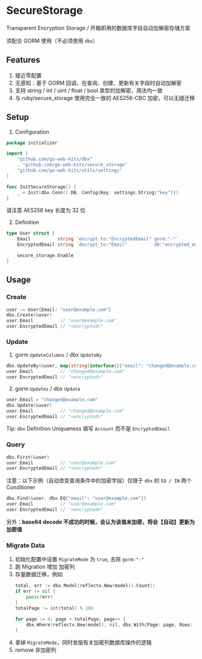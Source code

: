 # SecureStorage

Transparent Encryption Storage / 开箱即用的数据库字段自动加解密存储方案

须配合 GORM 使用（不必须使用 `dbx`）

## Features

1. 接近零配置
2. 无感知：基于 GORM 回调，在查询、创建、更新有关字段时自动加解密
3. 支持 string / int / uint / float / bool 类型的加解密，用法均一致
4. 与 ruby/secure_storage 使用完全一致的 AES256-CBC 加密，可以无缝迁移

## Setup

1. Configuration
```go
package initializer

import (
	"github.com/go-web-kits/dbx"
	. "github.com/go-web-kits/secure_storage"
	"github.com/go-web-kits/utils/settings"
)

func InitSecureStorage() {
	_ = Init(dbx.Conn().DB, Config{Key: settings.String("key")})
}
```

请注意 AES256 key 长度为 32 位

2. Definition
```go
type User struct {
	Email          string `encrypt_to:"EncryptedEmail" gorm:"-"`
	EncryptedEmail string `decrypt_to:"Email"          db:"encrypted_email"`

	secure_storage.Enable
}
```

## Usage

### Create

```go
user := User{Email: "user@example.com"}
dbx.Create(&user)
user.Email          // "user@example.com"
user.EncryptedEmail // "<encrypted>"
```

### Update

1. gorm `UpdateColumns` / dbx `UpdateBy`
```go
dbx.UpdateBy(&user, map[string]interface{}{"email": "changed@example.com"})
user.Email          // "changed@example.com"
user.EncryptedEmail // "<encrypted>"
```

2. gorm `Updates` / dbx `Update`
```go
user.Email = "changed@example.com"
dbx.Update(&user)
user.Email          // "changed@example.com"
user.EncryptedEmail // "<encrypted>"
```

Tip: `dbx` Definition Uniqueness 填写 `Account` 而不是 `EncryptedEmail`

### Query

```go
dbx.First(&user)
user.Email          // "user@example.com"
user.EncryptedEmail // "<encrypted>"
```

注意：以下示例（自动改变查询条件中的加密字段）仅限于 `dbx` 的 `EQ / IN` 两个 Conditioner
```go
dbx.Find(&user, dbx.EQ{"email": "user@example.com"})
user.Email          // "user@example.com"
user.EncryptedEmail // "<encrypted>"
```

另外：**base64 decode 不成功的时候，会认为该值未加密，将会【自动】更新为加密值**

### Migrate Data

1. 初始化配置中设置 `MigrateMode` 为 `true`, 去除 `gorm:"-"`
2. 跑 Migration 增加 加密列
3. 存量数据迁移，例如
    ```go
    total, err := dbx.Model(reflectx.New(model)).Count()
    if err != nil {
        panic(err)
    }
    totalPage := int(total) % 100
    
    for page := 0; page < totalPage; page++ {
        dbx.Where(reflectx.New(model), nil, dbx.With{Page: page, Rows: 100})
    }
    ```
4. 拿掉 `MigrateMode`，同时发版有关加密列数据库操作的逻辑
5. remove 非加密列